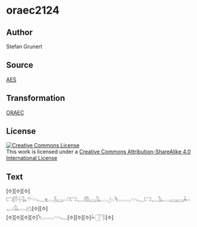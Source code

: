 # oraec2124

## Author

Stefan Grunert

## Source

[AES](https://github.com/simondschweitzer/aes)

## Transformation

[ORAEC](https://oraec.github.io/)

## License

<a rel="license" href="http://creativecommons.org/licenses/by-sa/4.0/"><img alt="Creative Commons License" style="border-width:0" src="https://i.creativecommons.org/l/by-sa/4.0/88x31.png" /></a><br />This work is licensed under a <a rel="license" href="http://creativecommons.org/licenses/by-sa/4.0/">Creative Commons Attribution-ShareAlike 4.0 International License</a>

## Text

[⯑][⯑][⯑]<br>
𓉐𓋴𓍋𓏶𓅓𓄣𓎟𓆑𓁷𓂋𓋴𓈙𓏏𓍔𓉐𓉻𓏃𓈙𓅓𓂋𓊨𓏏𓌸𓂋𓂋𓎟𓆑𓉐𓉻𓅓𓂋𓈙𓈙𓇓𓏏𓂝𓅓𓂋𓂚[⯑][⯑]<br>
[⯑][⯑][⯑][⯑]𓌸𓂋𓂋𓎟𓆑[⯑][⯑][⯑]𓇓𓃂𓊹𓍛[⯑]<br>
